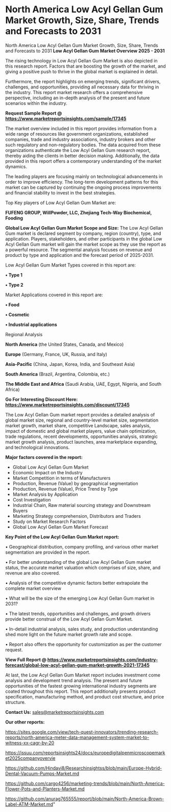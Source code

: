 # North America Low Acyl Gellan Gum Market Growth, Size, Share, Trends and Forecasts to 2031
 North America Low Acyl Gellan Gum Market Growth, Size, Share, Trends and Forecasts to 2031
<Strong> Low Acyl Gellan Gum Market Overview 2025 - 2031</strong>

The rising technology in Low Acyl Gellan Gum Market is also depicted in this research report. Factors that are boosting the growth of the market, and giving a positive push to thrive in the global market is explained in detail.

Furthermore, the report highlights on emerging trends, significant drivers, challenges, and opportunities, providing all necessary data for thriving in the industry. This report market research offers a comprehensive perspective, including an in-depth analysis of the present and future scenarios within the industry.

<strong>Request Sample Report @ <a href=https://www.marketreportsinsights.com/sample/17345>https://www.marketreportsinsights.com/sample/17345</a></strong>

The market overview included in this report provides information from a wide range of resources like government organizations, established companies, trade and industry associations, industry brokers and other such regulatory and non-regulatory bodies. The data acquired from these organizations authenticate the Low Acyl Gellan Gum research report, thereby aiding the clients in better decision making. Additionally, the data provided in this report offers a contemporary understanding of the market dynamics.

The leading players are focusing mainly on technological advancements in order to improve efficiency. The long-term development patterns for this market can be captured by continuing the ongoing process improvements and financial stability to invest in the best strategies.

Top Key players of Low Acyl Gellan Gum Market are:

<strong>FUFENG GROUP, WillPowder, LLC, Zhejiang Tech-Way Biochemical, Fooding</strong>

<strong><b>Global Low Acyl Gellan Gum Market Scope and Size:</b></strong>
The Low Acyl Gellan Gum market is declared segment by company, region (country), type, and application. Players, stakeholders, and other participants in the global Low Acyl Gellan Gum market will gain the market scope as they use the report as a powerful resource. The segmental analysis focuses on revenue and product by type and application and the forecast period of 2025-2031.

Low Acyl Gellan Gum Market Types covered in this report are:

<strong>• Type 1

• Type 2</strong>

Market Applications covered in this report are:

<strong>• Food

• Cosmetic

• Industrial applications</strong> 

Regional Analysis

<strong>North America</strong> (the United States, Canada, and Mexico)

<strong>Europe</strong> (Germany, France, UK, Russia, and Italy)

<strong>Asia-Pacific</strong> (China, Japan, Korea, India, and Southeast Asia)

<strong>South America</strong> (Brazil, Argentina, Colombia, etc.)

<strong>The Middle East and Africa</strong> (Saudi Arabia, UAE, Egypt, Nigeria, and South Africa)

<strong>Go For Interesting Discount Here: <a href=https://www.marketreportsinsights.com/discount/17345>https://www.marketreportsinsights.com/discount/17345</a></strong>

The Low Acyl Gellan Gum market report provides a detailed analysis of global market size, regional and country-level market size, segmentation market growth, market share, competitive Landscape, sales analysis, impact of domestic and global market players, value chain optimization, trade regulations, recent developments, opportunities analysis, strategic market growth analysis, product launches, area marketplace expanding, and technological innovations.

<strong><b>Major factors covered in the report:</b></strong>
<ul>
  <li>Global Low Acyl Gellan Gum Market </li>
  <li>Economic Impact on the Industry</li>
  <li>Market Competition in terms of Manufacturers</li>
  <li>Production, Revenue (Value) by geographical segmentation</li>
  <li>Production, Revenue (Value), Price Trend by Type</li>
  <li>Market Analysis by Application</li>
  <li>Cost Investigation</li>
  <li>Industrial Chain, Raw material sourcing strategy and Downstream Buyers</li>
  <li>Marketing Strategy comprehension, Distributors and Traders</li>
  <li>Study on Market Research Factors</li>
  <li>Global Low Acyl Gellan Gum Market Forecast</li>
</ul>

<strong><b>Key Point of the Low Acyl Gellan Gum Market report:</b></strong>

• Geographical distribution, company profiling, and various other market segmentation are provided in the report.

• For better understanding of the global Low Acyl Gellan Gum market status, the accurate market valuation which comprises of size, share, and revenue are also covered.

• Analysis of the competitive dynamic factors better extrapolate the complete market overview

• What will be the size of the emerging Low Acyl Gellan Gum market in 2031?

• The latest trends, opportunities and challenges, and growth drivers provide better construal of the Low Acyl Gellan Gum Market.

• In-detail industrial analysis, sales study, and production understanding shed more light on the future market growth rate and scope.

• Report also offers the opportunity for customization as per the customer request.

<strong><b>View Full Report @ <a href=https://www.marketreportsinsights.com/industry-forecast/global-low-acyl-gellan-gum-market-growth-2021-17345>https://www.marketreportsinsights.com/industry-forecast/global-low-acyl-gellan-gum-market-growth-2021-17345</a></b></strong>


At last, the Low Acyl Gellan Gum Market report includes investment come analysis and development trend analysis. The present and future opportunities of the fastest growing international industry segments are coated throughout this report. This report additionally presents product specification, manufacturing method, and product cost structure, and price structure.

<strong>Contact Us:</strong>
sales@marketreportsinsights.com

<strong>Our other reports:</strong>

<a href=https://sites.google.com/view/tech-quest-innovators/trending-research-reports/north-america-meter-data-management-system-market-to-witness-xx-cagr-by-20>https://sites.google.com/view/tech-quest-innovators/trending-research-reports/north-america-meter-data-management-system-market-to-witness-xx-cagr-by-20</a>

<a href=https://issuu.com/reportsinsights24/docs/europedigitalpenmicroscopemarket2025companyovervie>https://issuu.com/reportsinsights24/docs/europedigitalpenmicroscopemarket2025companyovervie</a>

<a href=https://github.com/Hindavi8/Researchinsightss/blob/main/Europe-Hybrid-Dental-Vacuum-Pumps-Market.md>https://github.com/Hindavi8/Researchinsightss/blob/main/Europe-Hybrid-Dental-Vacuum-Pumps-Market.md</a>

<a href=https://github.com/cargo4256/marketing-trends/blob/main/North-America-Flower-Pots-and-Planters-Market.md>https://github.com/cargo4256/marketing-trends/blob/main/North-America-Flower-Pots-and-Planters-Market.md</a>

<a href=https://github.com/anurag765555/report/blob/main/North-America-Brown-Label-ATM-Market.md>https://github.com/anurag765555/report/blob/main/North-America-Brown-Label-ATM-Market.md</a>"
